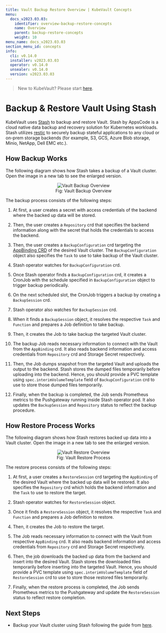```yaml
---
title: Vault Backup Restore Overview | KubeVault Concepts
menu:
  docs_v2023.03.03:
    identifier: overview-backup-restore-concepts
    name: Overview
    parent: backup-restore-concepts
    weight: 10
menu_name: docs_v2023.03.03
section_menu_id: concepts
info:
  cli: v0.14.0
  installer: v2023.03.03
  operator: v0.14.0
  unsealer: v0.14.0
  version: v2023.03.03
---
```


> New to KubeVault? Please start [here](/docs/v2023.03.03/README).

# Backup & Restore Vault Using Stash

KubeVault uses [Stash](https://stash.run) to backup and restore Vault. Stash by AppsCode is a cloud native data backup and recovery solution for Kubernetes workloads. Stash utilizes [restic](https://github.com/restic/restic) to securely backup stateful applications to any cloud or on-prem storage backends (for example, S3, GCS, Azure Blob storage, Minio, NetApp, Dell EMC etc.).

## How Backup Works

The following diagram shows how Stash takes a backup of a Vault cluster. Open the image in a new tab to see the enlarged version.

<figure align="center">
 <img alt="Vault Backup Overview" src="/docs/v2023.03.03/images/concepts/backup.svg">
  <figcaption align="center">Fig: Vault Backup Overview</figcaption>
</figure>

The backup process consists of the following steps:

1. At first, a user creates a secret with access credentials of the backend where the backed up data will be stored.

2. Then, the user creates a `Repository` crd that specifies the backend information along with the secret that holds the credentials to access the backend.

3. Then, the user creates a `BackupConfiguration` crd targeting the [AppBinding CRD](/docs/v2023.03.03/concepts/vault-server-crds/auth-methods/appbinding) of the desired Vault cluster. The `BackupConfiguration` object also specifies the `Task` to use to take backup of the Vault cluster.

4. Stash operator watches for `BackupConfiguration` crd.

5. Once Stash operator finds a `BackupConfiguration` crd, it creates a CronJob with the schedule specified in `BackupConfiguration` object to trigger backup periodically.

6. On the next scheduled slot, the CronJob triggers a backup by creating a `BackupSession` crd.

7. Stash operator also watches for `BackupSession` crd.

8. When it finds a `BackupSession` object, it resolves the respective `Task` and `Function` and prepares a Job definition to take backup.

9. Then, it creates the Job to take backup the targeted Vault cluster.

10. The backup Job reads necessary information to connect with the Vault from the `AppBinding` crd. It also reads backend information and access credentials from `Repository` crd and Storage Secret respectively.

11. Then, the Job dumps snapshot from the targeted Vault and uploads the output to the backend. Stash stores the dumped files temporarily before uploading into the backend. Hence, you should provide a PVC template using `spec.interimVolumeTemplate` field of `BackupConfiguration` crd to use to store those dumped files temporarily.

12. Finally, when the backup is completed, the Job sends Prometheus metrics to the Pushgateway running inside Stash operator pod. It also updates the `BackupSession` and `Repository` status to reflect the backup procedure.

## How Restore Process Works

The following diagram shows how Stash restores backed up data into a Vault cluster. Open the image in a new tab to see the enlarged version.

<figure align="center">
 <img alt="Vault Restore Overview" src="/docs/v2023.03.03/images/concepts/restore.svg">
  <figcaption align="center">Fig: Vault Restore Process</figcaption>
</figure>

The restore process consists of the following steps:

1. At first, a user creates a `RestoreSession` crd targeting the `AppBinding` of the desired Vault where the backed up data will be restored. It also specifies the `Repository` crd which holds the backend information and the `Task` to use to restore the target.

2. Stash operator watches for `RestoreSession` object.

3. Once it finds a `RestoreSession` object, it resolves the respective `Task` and `Function` and prepares a Job definition to restore.

4. Then, it creates the Job to restore the target.

5. The Job reads necessary information to connect with the Vault from respective `AppBinding` crd. It also reads backend information and access credentials from `Repository` crd and Storage Secret respectively.

6. Then, the job downloads the backed up data from the backend and insert into the desired Vault. Stash stores the downloaded files temporarily before inserting into the targeted Vault. Hence, you should provide a PVC template using `spec.interimVolumeTemplate` field of `RestoreSession` crd to use to store those restored files temporarily.

7. Finally, when the restore process is completed, the Job sends Prometheus metrics to the Pushgateway and update the `RestoreSession` status to reflect restore completion.

## Next Steps

- Backup your Vault cluster using Stash following the guide from [here](/docs/v2023.03.03/guides/backup-restore/overview).
